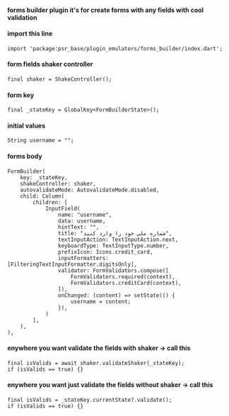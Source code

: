 #### forms builder plugin it's for create forms with any fields with cool validation

#### import this line
    import 'package:psr_base/plugin_emulators/forms_builder/index.dart';

#### form fields shaker controller
    final shaker = ShakeController();

#### form key
    final _stateKey = GlobalKey<FormBuilderState>();

#### initial values
    String username = "";

#### forms body
    FormBuilder(
        key: _stateKey,
        shakeController: shaker,
        autovalidateMode: AutovalidateMode.disabled,
        child: Column(
            children: [
                InputField(
                    name: "username",
                    data: username,
                    hintText: "",
                    title: "شماره ملی خود را وارد کنید",
                    textInputAction: TextInputAction.next,
                    keyboardType: TextInputType.number,
                    prefixIcon: Icons.credit_card,
                    inputFormatters: [FilteringTextInputFormatter.digitsOnly],
                    validator: FormValidators.compose([
                        FormValidators.required(context),
                        FormValidators.creditCard(context),
                    ]),
                    onChanged: (content) => setState(() {
                        username = content;
                    }),
                )
            ],
        ),
    ),

#### enywhere you want validate the fields with shaker -> call this
    final isValids = await shaker.validateShaker(_stateKey);
    if (isValids == true) {}

#### enywhere you want just validate the fields without shaker -> call this
    final isValids = _stateKey.currentState?.validate();
    if (isValids == true) {}